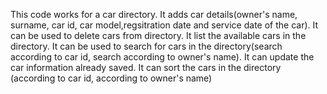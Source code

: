 This code works for a car directory. 
It adds car details(owner's name, surname, car id, car model,regsitration date and service date of the car). 
It can be used to delete cars from directory. 
It list the available cars in the directory. 
It can be used to search for cars in the directory(search according to car id, search according to owner's name). 
It can update the car information already saved.
It can sort the cars in the directory (according to car id, according to owner's name)
